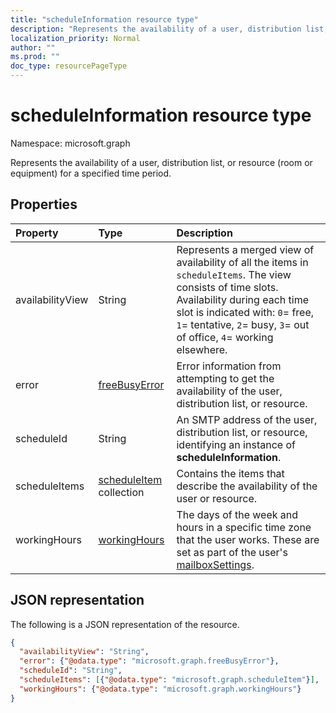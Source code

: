 ```yaml
---
title: "scheduleInformation resource type"
description: "Represents the availability of a user, distribution list, or resource for a specified time period."
localization_priority: Normal
author: ""
ms.prod: ""
doc_type: resourcePageType
---
```


# scheduleInformation resource type

Namespace: microsoft.graph

Represents the availability of a user, distribution list, or resource (room or equipment) for a specified time period.

## Properties
| Property	   | Type	|Description|
|:---------------|:--------|:----------|
|availabilityView |String |Represents a merged view of availability of all the items in `scheduleItems`. The view consists of time slots. Availability during each time slot is indicated with: `0`= free, `1`= tentative, `2`= busy, `3`= out of office, `4`= working elsewhere.|
|error |[freeBusyError](freebusyerror.md) |Error information from attempting to get the availability of the user, distribution list, or resource. |
|scheduleId |String |An SMTP address of the user, distribution list, or resource, identifying an instance of **scheduleInformation**. |
|scheduleItems |[scheduleItem](scheduleitem.md) collection |Contains the items that describe the availability of the user or resource. |
|workingHours |[workingHours](workinghours.md) |The days of the week and hours in a specific time zone that the user works. These are set as part of the user's [mailboxSettings](mailboxsettings.md).|


## JSON representation

The following is a JSON representation of the resource.

<!-- {
  "blockType": "resource",
  "optionalProperties": [

  ],
  "@odata.type": "microsoft.graph.scheduleInformation"
}-->

```json
{
  "availabilityView": "String",
  "error": {"@odata.type": "microsoft.graph.freeBusyError"},
  "scheduleId": "String",
  "scheduleItems": [{"@odata.type": "microsoft.graph.scheduleItem"}],
  "workingHours": {"@odata.type": "microsoft.graph.workingHours"}
}

```

<!-- uuid: 8fcb5dbc-d5aa-4681-8e31-b001d5168d79
2015-10-25 14:57:30 UTC -->
<!--
{
  "type": "#page.annotation",
  "description": "scheduleInformation resource",
  "keywords": "",
  "section": "documentation",
  "tocPath": ""
}
-->
